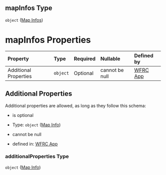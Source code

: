 ## mapInfos Type

`object` ([Map Infos](config-properties-map-infos.md))

# mapInfos Properties

| Property              | Type     | Required | Nullable       | Defined by                                                                                                                                             |
| :-------------------- | :------- | :------- | :------------- | :----------------------------------------------------------------------------------------------------------------------------------------------------- |
| Additional Properties | `object` | Optional | cannot be null | [WFRC App](config-properties-map-infos-map-info.md "https://wfrc.org/wasatch-choice-map/config.schema.json#/properties/mapInfos/additionalProperties") |

## Additional Properties

Additional properties are allowed, as long as they follow this schema:



*   is optional

*   Type: `object` ([Map Info](config-properties-map-infos-map-info.md))

*   cannot be null

*   defined in: [WFRC App](config-properties-map-infos-map-info.md "https://wfrc.org/wasatch-choice-map/config.schema.json#/properties/mapInfos/additionalProperties")

### additionalProperties Type

`object` ([Map Info](config-properties-map-infos-map-info.md))
